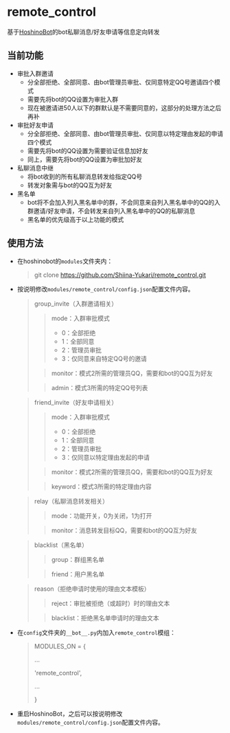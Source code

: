 # remote_control
基于[HoshinoBot](https://github.com/Ice-Cirno/HoshinoBot )的bot私聊消息/好友申请等信息定向转发

## 当前功能
* 审批入群邀请 
  * 分全部拒绝、全部同意、由bot管理员审批、仅同意特定QQ号邀请四个模式
  * 需要先将bot的QQ设置为审批入群
  * 现在被邀请进50人以下的群默认是不需要同意的，这部分的处理方法之后再补
* 审批好友申请
  * 分全部拒绝、全部同意、由bot管理员审批、仅同意以特定理由发起的申请四个模式
  * 需要先将bot的QQ设置为需要验证信息加好友
  * 同上，需要先将bot的QQ设置为审批加好友
* 私聊消息中继
  * 将bot收到的所有私聊消息转发给指定QQ号
  * 转发对象需与bot的QQ互为好友
* 黑名单
  * bot将不会加入列入黑名单中的群，不会同意来自列入黑名单中的QQ的入群邀请/好友申请，不会转发来自列入黑名单中的QQ的私聊消息
  * 黑名单的优先级高于以上功能的模式

## 使用方法
* 在hoshinobot的`modules`文件夹内：
  > git clone https://github.com/Shiina-Yukari/remote_control.git

* 按说明修改`modules/remote_control/config.json`配置文件内容。
  > group_invite（入群邀请相关）
  >> mode：入群审批模式
  >> + 0：全部拒绝
  >> + 1：全部同意
  >> + 2：管理员审批
  >> + 3：仅同意来自特定QQ号的邀请
  > 
  >> monitor：模式2所需的管理员QQ，需要和bot的QQ互为好友
  > 
  >> admin：模式3所需的特定QQ号列表

  > friend_invite（好友申请相关）
  >> mode：入群审批模式
  >> + 0：全部拒绝
  >> + 1：全部同意
  >> + 2：管理员审批
  >> + 3：仅同意以特定理由发起的申请
  >
  >> monitor：模式2所需的管理员QQ，需要和bot的QQ互为好友
  >
  >> keyword：模式3所需的特定理由内容

  > relay（私聊消息转发相关）
  >> mode：功能开关，0为关闭，1为打开
  >
  >> monitor：消息转发目标QQ，需要和bot的QQ互为好友

  > blacklist（黑名单）
  >> group：群组黑名单
  >
  >> friend：用户黑名单

  > reason（拒绝申请时使用的理由文本模板）
  >> reject：审批被拒绝（或超时）时的理由文本
  >
  >> blacklist：拒绝黑名单申请时的理由文本

* 在`config`文件夹的`__bot__.py`内加入`remote_control`模组：
  > MODULES_ON = {
  > 
  > ...
  > 
  >   'remote_control',
  > 
  > ...
  > 
  > }

* 重启HoshinoBot，之后可以按说明修改`modules/remote_control/config.json`配置文件内容。
